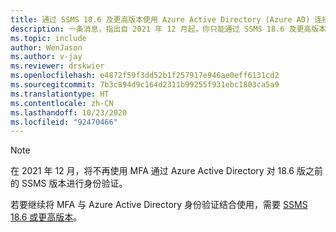 ```yaml
---
title: 通过 SSMS 18.6 及更高版本使用 Azure Active Directory (Azure AD) 连接到 SQL
description: 一条消息，指出自 2021 年 12 月起，你只能通过 SSMS 18.6 及更高版本使用 Azure Active Directory (Azure AD)
ms.topic: include
author: WenJason
ms.author: v-jay
ms.reviewer: drskwier
ms.openlocfilehash: e4872f59f3dd52b1f257917e946ae0eff6131cd2
ms.sourcegitcommit: 7b3c894d9c164d2311b99255f931ebc1803ca5a9
ms.translationtype: HT
ms.contentlocale: zh-CN
ms.lasthandoff: 10/23/2020
ms.locfileid: "92470466"
---
```

> [!NOTE]
> 在 2021 年 12 月，将不再使用 MFA 通过 Azure Active Directory 对 18.6 版之前的 SSMS 版本进行身份验证。
>
> 若要继续将 MFA 与 Azure Active Directory 身份验证结合使用，需要 [SSMS 18.6 或更高版本](https://docs.microsoft.com/sql/ssms/download-sql-server-management-studio-ssms)。
